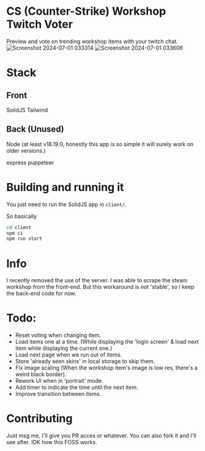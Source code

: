 # CS (Counter-Strike) Workshop Twitch Voter

Preview and vote on trending workshop items with your twitch chat.
![Screenshot 2024-07-01 033314](https://github.com/valen20Chx/cs-workshop-twitch-voter/assets/33943799/d9dea2f9-2592-4e28-906f-5f7917f11ada)
![Screenshot 2024-07-01 033606](https://github.com/valen20Chx/cs-workshop-twitch-voter/assets/33943799/ca5b0185-9895-4280-ac77-e49b278f2a98)


# Stack
## Front
SolidJS
Tailwind

## Back (Unused)
Node (at least v18.19.0, honestly this app is so simple it will surely work on older versions.)

express
puppeteer

# Building and running it

You just need to run the SolidJS app in `client/`.

So basically
```bash
cd client
npm ci
npm run start
```

# Info

I recently removed the use of the server.
I was able to scrape the steam workshop from the front-end.
But this workaround is not 'stable', so I keep the back-end code for now.

# Todo:

- Reset voting when changing item.
- Load items one at a time. (While displaying the 'login screen' & load next item while displaying the current one.)
- Load next page when we run out of items.
- Store 'already seen skins' in local storage to skip them.
- Fix image scaling (When the workshop item's image is low res, there's a weird black border).
- Rework UI when in 'portrait' mode.
- Add timer to indicate the time until the next item.
- Improve transition between items.

# Contributing

Just msg me, I'll give you PR acces or whatever.
You can also fork it and I'll see after.
IDK how this FOSS works.
